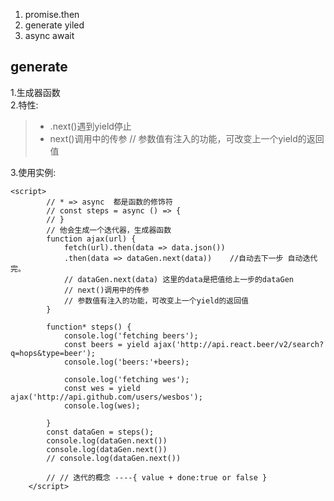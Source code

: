 1. promise.then 
2. generate  yiled
3. async  await


**generate**
-------------------------
1.生成器函数  
2.特性: 
> - .next()遇到yield停止      
> - next()调用中的传参
            // 参数值有注入的功能，可改变上一个yield的返回值

3.使用实例:
```
<script>
        // * => async  都是函数的修饰符
        // const steps = async () => {
        // }
        // 他会生成一个迭代器，生成器函数
        function ajax(url) {
            fetch(url).then(data => data.json())
            .then(data => dataGen.next(data))    //自动去下一步 自动迭代完。
            // dataGen.next(data) 这里的data是把值给上一步的dataGen
            // next()调用中的传参
            // 参数值有注入的功能，可改变上一个yield的返回值
        }    

        function* steps() {
            console.log('fetching beers');
            const beers = yield ajax('http://api.react.beer/v2/search?q=hops&type=beer');
            console.log('beers:'+beers);

            console.log('fetching wes');
            const wes = yield ajax('http://api.github.com/users/wesbos');
            console.log(wes);

        }
        const dataGen = steps();
        console.log(dataGen.next())
        console.log(dataGen.next())
        // console.log(dataGen.next())

        // // 迭代的概念 ----{ value + done:true or false }
    </script>
```